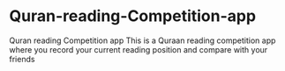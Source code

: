 # Quran-reading-Competition-app
Quran reading Competition app
This is a Quraan reading competition app where you record your current reading position and compare with your friends
